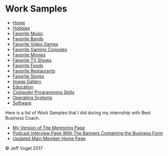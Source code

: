 <!DOCTYPE html>
<html>
	<head>
		<link href="styles/Website About Me - main.css" rel="stylesheet"/>
		<meta charset="UTF-8">
		<title>Website About Me - Work Samples</title>
		<script type = "text/javascript" src = "javascript/Website About Me - Work Samples.js"></script>
	</head>
	<body onload="WorkSamplesProcess()">
		<div class = "header">
			<h1>Work Samples</h1>
		</div>
		<div class="nav">
			<ul>
				<li><a href="Website About Me - Main.md">Home</a></li>
				<li><a href="Website About Me - Hobbies.md">Hobbies</a></li>
				<li><a href="Website About Me - Favorite Music.md">Favorite Music</a></li>
				<li><a href="Website About Me - Favorite Bands.md">Favorite Bands</a></li>
				<li><a href="Website About Me - Favorite Video Games.md">Favorite Video Games</a></li>
				<li><a href="Website About Me - Favorite Gaming Consoles.md">Favorite Gaming Consoles</a></li>
				<li><a href="Website About Me - Favorite Movies.md">Favorite Movies</a></li>
				<li><a href="Website About Me - Favorite TV Shows.md">Favorite TV Shows</a></li>
				<li><a href="Website About Me - Favorite Foods.md">Favorite Foods</a></li>
				<li><a href="Website About Me - Favorite Restaurants.md">Favorite Restaurants</a></li>
				<li><a href="Website About Me - Favorite Stores.md">Favorite Stores</a></li>
				<li><a href="Website About Me - Image Gallery.md">Image Gallery</a></li>
				<li><a href="Website About Me - Education.md">Education</a></li>
				<li><a href="Website About Me - Computer Programming Skills.md">Computer Programming Skills</a></li>
				<li><a href="Website About Me - Operating Systems.md">Operating Systems</a></li>
				<li><a href="Website About Me - Software.md">Software</a></li>
			</ul>
		</div>
		<div class = "content">
			<p>Here is a list of Work Samples that I did during my internship with Best Business Coach.</p>
			<div id="myDivWorkSamplesElement">
				<ul>
					<li><a href="http://members.bestbusinesscoach.ca/jeff-job/">My Version of The Mentoring Page</a></li>
					<li><a href="http://members.bestbusinesscoach.ca/podcast-interviews">Podcast Interview Page With The Banners Containing the Business Form</a></li>
					<li><a href="http://members.bestbusinesscoach.ca/main-member-home">Updated Main Member Home Page</a></li>
				</ul>
			</div>
		</div>
		<div class = "footer">
			<p>&copy; Jeff Vogel 2017</p>
		</div>
	</body>
</html>
